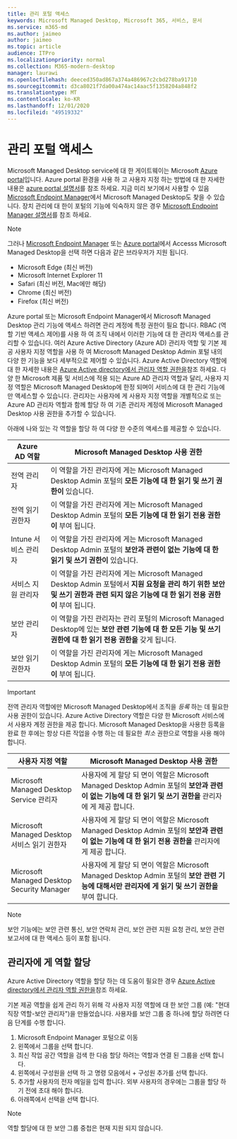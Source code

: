 ```yaml
---
title: 관리 포털 액세스
keywords: Microsoft Managed Desktop, Microsoft 365, 서비스, 문서
ms.service: m365-md
ms.author: jaimeo
author: jaimeo
ms.topic: article
audience: ITPro
ms.localizationpriority: normal
ms.collection: M365-modern-desktop
manager: laurawi
ms.openlocfilehash: deeced350ad867a374a486967c2cbd278ba91710
ms.sourcegitcommit: d3ca8021f7da00a474ac14aac5f1358204a848f2
ms.translationtype: MT
ms.contentlocale: ko-KR
ms.lasthandoff: 12/01/2020
ms.locfileid: "49519332"
---
```

# <a name="access-the-admin-portal"></a>관리 포털 액세스

Microsoft Managed Desktop service에 대 한 게이트웨이는 Microsoft [Azure portal](https://portal.azure.com)입니다. Azure portal 환경을 사용 하 고 사용자 지정 하는 방법에 대 한 자세한 내용은 [azure portal 설명서](https://docs.microsoft.com/azure/azure-portal/)를 참조 하세요. 지금 미리 보기에서 사용할 수 있음 [Microsoft Endpoint Manager](https://endpoint.microsoft.com/)에서 Microsoft Managed Desktop도 찾을 수 있습니다. 장치 관리에 대 한이 포털의 기능에 익숙하지 않은 경우 [Microsoft Endpoint Manager 설명서](https://docs.microsoft.com/mem/)를 참조 하세요.

> [!NOTE]
> 그러나 [Microsoft Endpoint Manager](https://endpoint.microsoft.com/) 또는 [Azure portal](https://portal.azure.com)에서 Accesss Microsoft Managed Desktop을 선택 하면 다음과 같은 브라우저가 지원 됩니다.
> - Microsoft Edge (최신 버전)
> - Microsoft Internet Explorer 11
> - Safari (최신 버전, Mac에만 해당)
> - Chrome (최신 버전)
> - Firefox (최신 버전)

Azure portal 또는 Microsoft Endpoint Manager에서 Microsoft Managed Desktop 관리 기능에 액세스 하려면 관리 계정에 특정 권한이 필요 합니다. RBAC (역할 기반 액세스 제어)를 사용 하 여 조직 내에서 이러한 기능에 대 한 관리자 액세스를 관리할 수 있습니다. 여러 Azure Active Directory (Azure AD) 관리자 역할 및 기본 제공 사용자 지정 역할을 사용 하 여 Microsoft Managed Desktop Admin 포털 내의 다양 한 기능을 보다 세부적으로 제어할 수 있습니다. Azure Active Directory 역할에 대 한 자세한 내용은 [Azure Active directory에서 관리자 역할 권한을](https://docs.microsoft.com/azure/active-directory/users-groups-roles/directory-assign-admin-roles)참조 하세요. 다양 한 Microsoft 제품 및 서비스에 적용 되는 Azure AD 관리자 역할과 달리, 사용자 지정 역할은 Microsoft Managed Desktop에 한정 되며이 서비스에 대 한 관리 기능에만 액세스할 수 있습니다. 관리자는 사용자에 게 사용자 지정 역할을 개별적으로 또는 Azure AD 관리자 역할과 함께 할당 하 여 기존 관리자 계정에 Microsoft Managed Desktop 사용 권한을 추가할 수 있습니다.

아래에 나와 있는 각 역할을 할당 하 여 다양 한 수준의 액세스를 제공할 수 있습니다.

|Azure AD 역할  |Microsoft Managed Desktop 사용 권한  |
|---------|---------|
|전역 관리자     | 이 역할을 가진 관리자에 게는 Microsoft Managed Desktop Admin 포털의 **모든 기능에 대 한 읽기 및 쓰기 권한이** 있습니다.         |
|전역 읽기 권한자     | 이 역할을 가진 관리자에 게는 Microsoft Managed Desktop Admin 포털의 **모든 기능에 대 한 읽기 전용 권한이** 부여 됩니다.         |
|Intune 서비스 관리자     |  이 역할을 가진 관리자에 게는 Microsoft Managed Desktop Admin 포털의 **보안과 관련이 없는 기능에 대 한 읽기 및 쓰기 권한이** 있습니다.       |
|서비스 지원 관리자     | 이 역할을 가진 관리자에 게는 Microsoft Managed Desktop Admin 포털에서 **지원 요청을 관리 하기 위한 보안 및 쓰기 권한과** **관련 되지 않은 기능에 대 한 읽기 전용 권한이** 부여 됩니다.         |
|보안 관리자 | 이 역할을 가진 관리자는 관리 포털의 Microsoft Managed Desktop에 있는 **보안 관련 기능에 대 한 모든 기능 및 쓰기 권한에 대 한** **읽기 전용 권한을** 갖게 됩니다. |
|보안 읽기 권한자 |이 역할을 가진 관리자에 게는 Microsoft Managed Desktop Admin 포털의 **모든 기능에 대 한 읽기 전용 권한이** 부여 됩니다.|

> [!IMPORTANT]
> 전역 관리자 역할에만 Microsoft Managed Desktop에서 조직을 *등록* 하는 데 필요한 사용 권한이 있습니다. Azure Active Directory 역할은 다양 한 Microsoft 서비스에서 사용자 계정 권한을 제공 합니다. Microsoft Managed Desktop을 사용한 등록을 완료 한 후에는 항상 다른 작업을 수행 하는 데 필요한 *최소* 권한으로 역할을 사용 해야 합니다.

 
|사용자 지정 역할  |Microsoft Managed Desktop 사용 권한  |
|---------|---------|
|Microsoft Managed Desktop Service 관리자  | 사용자에 게 할당 되 면이 역할은 Microsoft Managed Desktop Admin 포털의 **보안과 관련이 없는 기능에 대 한 읽기 및 쓰기 권한을** 관리자에 게 제공 합니다.  |
|Microsoft Managed Desktop 서비스 읽기 권한자 | 사용자에 게 할당 되 면이 역할은 Microsoft Managed Desktop Admin 포털의 **보안과 관련이 없는 기능에 대 한 읽기 전용 권한을** 관리자에 게 제공 합니다. |
|Microsoft Managed Desktop Security Manager |사용자에 게 할당 되 면이 역할은 Microsoft Managed Desktop Admin 포털의 **보안 관련 기능에 대해서만 관리자에 게 읽기 및 쓰기 권한을** 부여 합니다.   |

> [!NOTE]
> 보안 기능에는 보안 관련 통신, 보안 연락처 관리, 보안 관련 지원 요청 관리, 보안 관련 보고서에 대 한 액세스 등이 포함 됩니다. 

## <a name="assigning-roles-to-administrators"></a>관리자에 게 역할 할당

Azure Active Directory 역할을 할당 하는 데 도움이 필요한 경우 [Azure Active directory에서 관리자 역할 권한을](https://docs.microsoft.com/azure/active-directory/users-groups-roles/directory-assign-admin-roles)참조 하세요.

기본 제공 역할을 쉽게 관리 하기 위해 각 사용자 지정 역할에 대 한 보안 그룹 (예: "현대 직장 역할-보안 관리자")을 만들었습니다. 사용자를 보안 그룹 중 하나에 할당 하려면 다음 단계를 수행 합니다.
1.  Microsoft Endpoint Manager 포털으로 이동
2.  왼쪽에서 그룹을 선택 합니다.
3.  최신 작업 공간 역할을 검색 한 다음 할당 하려는 역할과 연결 된 그룹을 선택 합니다. 
4.  왼쪽에서 구성원을 선택 하 고 명령 모음에서 + 구성원 추가를 선택 합니다.
5.  추가할 사용자의 전자 메일을 입력 합니다. 외부 사용자의 경우에는 그룹을 할당 하기 전에 초대 해야 합니다.
6.  아래쪽에서 선택을 선택 합니다.

> [!NOTE]
> 역할 할당에 대 한 보안 그룹 중첩은 현재 지원 되지 않습니다. 
